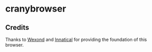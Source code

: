 # cranybrowser


## Credits

Thanks to [Wexond](https://github.com/wexond) and [Innatical](https://innatical.com) for providing the foundation of this browser.
